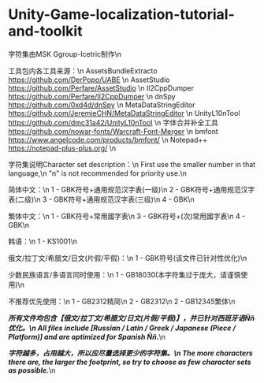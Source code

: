 # Unity-Game-localization-tutorial-and-toolkit

字符集由MSK Ggroup-Icetric制作\n

工具包内各工具来源：\n
AssetsBundleExtracto https://github.com/DerPopo/UABE \n
AssetStudio https://github.com/Perfare/AssetStudio \n
Il2CppDumper https://github.com/Perfare/Il2CppDumper \n
dnSpy https://github.com/0xd4d/dnSpy \n
MetaDataStringEditor https://github.com/JeremieCHN/MetaDataStringEditor \n
UnityL10nTool https://github.com/dmc31a42/UnityL10nTool \n
字体合并补全工具 https://github.com/nowar-fonts/Warcraft-Font-Merger \n
bmfont https://www.angelcode.com/products/bmfont/ \n
Notepad++ https://notepad-plus-plus.org/ \n

字符集说明Character set description：\n
First use the smaller number in that language,\n
"n" is not recommended for priority use.\n

简体中文：\n
1 - GBK符号+通用规范汉字表(一级)\n
2 - GBK符号+通用规范汉字表(二级)\n
3 - GBK符号+通用规范汉字表(三级)\n
4 - GBK\n

繁体中文：\n
1 - GBK符号+常用國字表\n
3 - GBK符号+(次)常用國字表\n
4 - GBK\n

韩语：\n
1 - KS1001\n

俄文/拉丁文/希腊文/日文(片假/平假)：\n
1 - GBK符号(该文件已针对性优化)\n

少数民族语言/多语言同时使用：\n
1 - GB18030(本字符集过于庞大，请谨慎使用)\n

不推荐优先使用：\n
1 - GB2312精简\n
2 - GB2312\n
2 - GB12345繁体\n

***所有文件均包含【俄文/拉丁文/希腊文/日文(片假/平假)】，并已针对西班牙语Ññ优化。\n
All files include [Russian / Latin / Greek / Japanese (Piece / Platform)] and are optimized for Spanish Ññ.***\n

***字符越多，占用越大，所以应尽量选择更少的字符集。\n
The more characters there are, the larger the footprint, so try to choose as few character sets as possible.***\n
